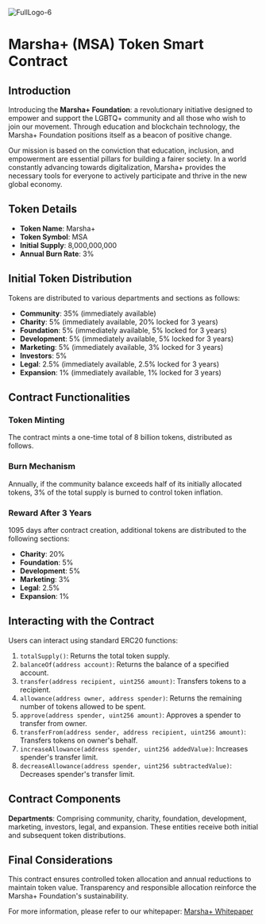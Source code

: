 ![FullLogo-6](https://github.com/user-attachments/assets/a804002c-cfbe-4eb5-8d33-1ed147e4ffd5)

# Marsha+ (MSA) Token Smart Contract

## Introduction

Introducing the **Marsha+ Foundation**: a revolutionary initiative designed to empower and support the LGBTQ+ community and all those who wish to join our movement. Through education and blockchain technology, the Marsha+ Foundation positions itself as a beacon of positive change.

Our mission is based on the conviction that education, inclusion, and empowerment are essential pillars for building a fairer society. In a world constantly advancing towards digitalization, Marsha+ provides the necessary tools for everyone to actively participate and thrive in the new global economy.

## Token Details

- **Token Name**: Marsha+
- **Token Symbol**: MSA
- **Initial Supply**: 8,000,000,000
- **Annual Burn Rate**: 3%

## Initial Token Distribution

Tokens are distributed to various departments and sections as follows:

- **Community**: 35% (immediately available)
- **Charity**: 5% (immediately available, 20% locked for 3 years)
- **Foundation**: 5% (immediately available, 5% locked for 3 years)
- **Development**: 5% (immediately available, 5% locked for 3 years)
- **Marketing**: 5% (immediately available, 3% locked for 3 years)
- **Investors**: 5%
- **Legal**: 2.5% (immediately available, 2.5% locked for 3 years)
- **Expansion**: 1% (immediately available, 1% locked for 3 years)

## Contract Functionalities

### Token Minting

The contract mints a one-time total of 8 billion tokens, distributed as follows.

### Burn Mechanism

Annually, if the community balance exceeds half of its initially allocated tokens, 3% of the total supply is burned to control token inflation.

### Reward After 3 Years

1095 days after contract creation, additional tokens are distributed to the following sections:

- **Charity**: 20%
- **Foundation**: 5%
- **Development**: 5%
- **Marketing**: 3%
- **Legal**: 2.5%
- **Expansion**: 1%

## Interacting with the Contract

Users can interact using standard ERC20 functions:

1. `totalSupply()`: Returns the total token supply.
2. `balanceOf(address account)`: Returns the balance of a specified account.
3. `transfer(address recipient, uint256 amount)`: Transfers tokens to a recipient.
4. `allowance(address owner, address spender)`: Returns the remaining number of tokens allowed to be spent.
5. `approve(address spender, uint256 amount)`: Approves a spender to transfer from owner.
6. `transferFrom(address sender, address recipient, uint256 amount)`: Transfers tokens on owner's behalf.
7. `increaseAllowance(address spender, uint256 addedValue)`: Increases spender's transfer limit.
8. `decreaseAllowance(address spender, uint256 subtractedValue)`: Decreases spender's transfer limit.

## Contract Components

**Departments**: Comprising community, charity, foundation, development, marketing, investors, legal, and expansion. These entities receive both initial and subsequent token distributions.

## Final Considerations

This contract ensures controlled token allocation and annual reductions to maintain token value. Transparency and responsible allocation reinforce the Marsha+ Foundation's sustainability.

For more information, please refer to our whitepaper: [Marsha+ Whitepaper](https://marshafoundation.gitbook.io/marsha+-wp)

